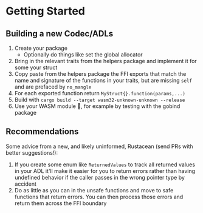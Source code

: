 # Getting Started

## Building a new Codec/ADLs

1. Create your package
   - Optionally do things like set the global allocator
2. Bring in the relevant traits from the helpers package and implement it for some your struct
3. Copy paste from the helpers package the FFI exports that match the name and signature of the functions in your traits, but are missing `self` and are prefaced by `no_mangle`
4. For each exported function return `MyStruct{}.function(params,...)` 
5. Build with `cargo build --target wasm32-unknown-unknown --release`
6. Use your WASM module 🎉, for example by testing with the gobind package

## Recommendations

Some advice from a new, and likely uninformed, Rustacean (send PRs with better suggestions!):
1. If you create some enum like `ReturnedValues` to track all returned values in your ADL it'll make it easier for you to return errors rather than having undefined behavior if the caller passes in the wrong pointer type by accident
2. Do as little as you can in the unsafe functions and move to safe functions that return errors. You can then process those errors and return them across the FFI boundary